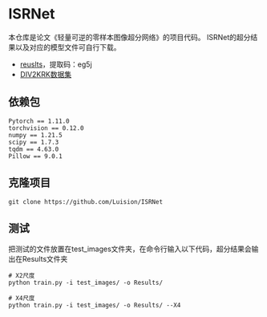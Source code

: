 # ISRNet
本仓库是论文《轻量可逆的零样本图像超分网络》的项目代码。
ISRNet的超分结果以及对应的模型文件可自行下载。
+ [reuslts](https://pan.baidu.com/s/17FuNxJz_y0htK1XDYwj0qw)，提取码：eg5j
+ [DIV2KRK数据集](https://github.com/sefibk/KernelGAN)

## 依赖包
```
Pytorch == 1.11.0
torchvision == 0.12.0
numpy == 1.21.5
scipy == 1.7.3
tqdm == 4.63.0
Pillow == 9.0.1
```

## 克隆项目
```
git clone https://github.com/Luision/ISRNet
```

## 测试
把测试的文件放置在test_images文件夹，在命令行输入以下代码，超分结果会输出在Results文件夹

```
# X2尺度
python train.py -i test_images/ -o Results/

# X4尺度
python train.py -i test_images/ -o Results/ --X4
```
